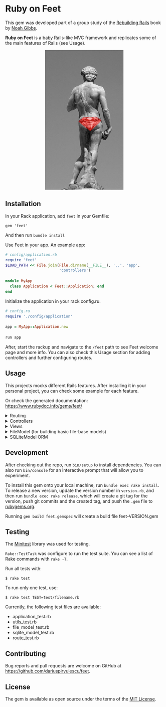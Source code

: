 # Ruby on Feet
This gem was developed part of a group study of the [Rebuilding Rails](https://rebuilding-rails.com/) book by [Noah Gibbs](https://github.com/noahgibbs).

**Ruby on Feet** is a baby Rails-like MVC framework and replicates some of the main features of Rails (see Usage).

<p align="center">
  <img src="public/cover.png" width="250" height="446" />
</p>

## Installation

In your Rack application, add `feet` in your Gemfile:

```
gem 'feet'
```

And then run `bundle install`
 
Use Feet in your app. An example app:

```ruby
# config/application.rb
require 'feet'
$LOAD_PATH << File.join(File.dirname(__FILE__), '..', 'app',
                        'controllers')

module MyApp
  class Application < Feet::Application; end
end
```

Initialize the application in your rack config.ru. 

```ruby
# config.ru
require './config/application'

app = MyApp::Application.new

run app
```

After, start the rackup and navigate to the `/feet` path to see Feet welcome page and more info.
You can also check this Usage section for adding controllers and further configuring routes.


## Usage

This projects mocks different Rails features. After installing it in your personal project, you can check some example for each feature.

Or check the generated documentation: https://www.rubydoc.info/gems/feet/

<details>
  <summary>Routing</summary>

  Map different routes to their controller action.
  Similar to Rails.

  ```ruby
  # config.ru
  app.route do
      root 'home#index'

      match 'posts', 'posts#index'
      match 'posts/:id', 'posts#new_post', via: 'POST' # Use different HTTP verb with the `via` option
      match 'posts/:id', 'posts#show'

      # Get all the default resources with the `resource` method
      resource 'article'
  
      # Or just assign default routes
      match ":controller/:id/:action.(:type)?"
      match ':controller/:id/:action'
      match ':controller/:id',
              default: { 'action' => 'show' }

  end
  ```
</details>

<details>
  <summary>Controllers</summary>
  
  ```ruby
  # app/controllers/posts_controller.rb
  class PostsController < Feet::Controller
    def show
      render :show
    end

    def index
      render :index
    end
  end
  ```
</details>

<details>
    <summary>Views</summary>

  ```ruby
  # app/views/posts/show.html.erb
  <h1><%= @post['title'] %></h1>
  <p> <%= @post['body'] %></p>
  ```
</details>

<details>
  <summary>FileModel (for building basic file-base models)</summary>
  <br />
  Create a directory to store the files. Each file will be a row on the DB

  The number in the file name will be the `id` of that record

  ```ruby
  # db/posts/1.json
  {
    "title": "Ruby on Feet",
    "body": "..."
  }
  ```

  Then use the `FileModel` to do CRUD operations

  ```ruby
  # app/controllers/post_controller.rb
  def index
      @posts = FileModel.all
      render :index
  end
  ```
</details>

<details>
    <summary>SQLiteModel ORM</summary>

  First, create and run a mini migration to initiate the DB (test.db) and create the table (my_table). Modify the DB and table name.
  ```ruby
    # mini_migration.rb
    require 'sqlite3'

    conn = SQLite3::Database.new 'test.db'
    conn.execute <<~SQL
      create table my_table (
        id INTEGER PRIMARY KEY,
        posted INTEGER,
        title VARCHAR(30),
        body VARCHAR(32000)
      );
    SQL
  ```
  Run the migration

    $ ruby mini_migration.rb

  ```ruby
  # app/my_table.rb
  require 'feet/sqlite_model'

  class MyTable < Feet::Model::SQLiteModel; end

  # You can add a seed method on MyTable
  MyTable.class_eval do
    def self.seed
      MyTable.create "title" => "Ruby on Feet", "posted" => 1,"body" => "..."
    end
  end
  ```

  Then you can use MyTable in your controller to handle your DB entries

  ```ruby
  # app/controller/post_controller.rb
  require_relative '../my_table'
  class PostsController < Feet::Controller
      def show
        @post = MyTable.find(params['id'])
        render :show
      end
      def index
          @posts = MyTable.all
          render :index
      end
      def create
        @post = MyTable.seed
        render :show
      end
  end
  ```

</details>

## Development

After checking out the repo, run `bin/setup` to install dependencies. You can also run `bin/console` for an interactive prompt that will allow you to experiment.

To install this gem onto your local machine, run `bundle exec rake install`. To release a new version, update the version number in `version.rb`, and then run `bundle exec rake release`, which will create a git tag for the version, push git commits and the created tag, and push the `.gem` file to [rubygems.org](https://rubygems.org).

Running `gem build feet.gemspec` will create a build file feet-VERSION.gem

## Testing
The [Minitest](http://docs.seattlerb.org/minitest/) library was used for testing.

`Rake::TestTask` was configure to run the test suite. You can see a list of Rake commands with `rake -T`.

Run all tests with:

    $ rake test

To run only one test, use:

    $ rake test TEST=test/filename.rb


Currently, the following test files are available:
- application_test.rb
- utils_test.rb
- file_model_test.rb
- sqlite_model_test.rb
- route_test.rb

## Contributing

Bug reports and pull requests are welcome on GitHub at https://github.com/dariuspirvulescu/feet.

## License

The gem is available as open source under the terms of the [MIT License](https://opensource.org/licenses/MIT).


<!-- TODO: -->
<!-- Fix FileModel so to work with multiple models, not just quotes -->
<!-- Remove @route comment from RouteObject -->
<!-- Deploy the gem to rubygems org https://guides.rubygems.org/publishing/ -->
<!-- CHECK README FOR ANY ERROR instructions -->
<!-- Add content to the Welcome page -->
